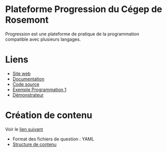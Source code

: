 # Plateforme Progression du Cégep de Rosemont
Progression est une plateforme de pratique de la programmation compatible avec plusieurs langages.

# Liens
- [Site web](https://progression.crosemont.qc.ca/)
- [Documentation](https://progression.pages.dti.crosemont.quebec/documentation/)
- [Code source](https://gitlab.com/projet-progression)
- [Exemple Programmation 1](https://progression.pages.dti.crosemont.quebec/contenu/prog_1/liste_questions.html#orgab2eb5a)
- [Démonstrateur](https://progression.dti.crosemont.quebec/demo/question?uri=aHR0cHM6Ly9wcm9ncmVzc2lvbi5wYWdlcy5kdGkuY3Jvc2Vtb250LnF1ZWJlYy9jb250ZW51L2RlbW8vNjM0NGY1MzgtMGVjMy00ZTNmLTgzMDgtZmMxMGQzNWM2YWFmL2luZm8ueW1s&demo)

# Création de contenu
Voir le [lien suivant](https://progression.pages.dti.crosemont.quebec/documentation/contenu/cr%C3%A9action_de_conteu.html)

- Format des fichiers de question : YAML
- [Structure de contenu](https://progression.pages.dti.crosemont.quebec/documentation/contenu/structure_exercice.html)
